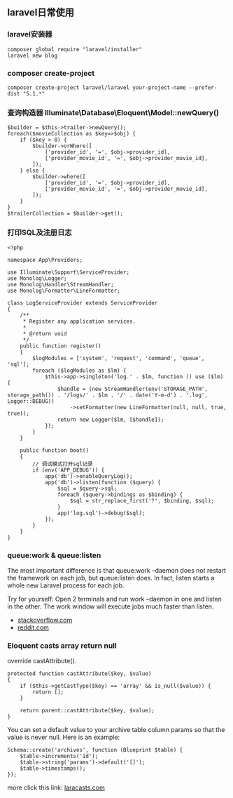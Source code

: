 ## laravel日常使用

### laravel安装器
```
composer global require "laravel/installer"
laravel new blog
```

### composer create-project
```
composer create-project laravel/laravel your-project-name --prefer-dist "5.1.*"
```


### 查询构造器 Illuminate\Database\Eloquent\Model::newQuery()
```$xslt
$builder = $this->trailer->newQuery();
foreach($movieCollection as $key=>$obj) {
    if ($key > 0) {
        $builder->orWhere([
            ['provider_id', '=', $obj->provider_id],
            ['provider_movie_id', '=', $obj->provider_movie_id],
        ]);
    } else {
        $builder->where([
            ['provider_id', '=', $obj->provider_id],
            ['provider_movie_id', '=', $obj->provider_movie_id],
        ]);
    }
}
$trailerCollection = $builder->get();
```


### 打印SQL及注册日志
```
<?php

namespace App\Providers;

use Illuminate\Support\ServiceProvider;
use Monolog\Logger;
use Monolog\Handler\StreamHandler;
use Monolog\Formatter\LineFormatter;

class LogServiceProvider extends ServiceProvider
{
    /**
     * Register any application services.
     *
     * @return void
     */
    public function register()
    {
        $logModules = ['system', 'request', 'command', 'queue', 'sql'];
        foreach ($logModules as $lm) {
            $this->app->singleton('log.' . $lm, function () use ($lm) {
                $handle = (new StreamHandler(env('STORAGE_PATH', storage_path()) . '/logs/' . $lm . '/' . date('Y-m-d') . '.log', Logger::DEBUG))
                    ->setFormatter(new LineFormatter(null, null, true, true));
                return new Logger($lm, [$handle]);
            });
        }
    }

    public function boot()
    {
        // 调试模式打开sql记录
        if (env('APP_DEBUG')) {
            app('db')->enableQueryLog();
            app('db')->listen(function ($query) {
                $sql = $query->sql;
                foreach ($query->bindings as $binding) {
                    $sql = str_replace_first('?', $binding, $sql);
                }
                app('log.sql')->debug($sql);
            });
        }
    }
}
```

### queue:work & queue:listen

The most important difference is that queue:work –daemon does not restart the framework on each job, but queue:listen does. In fact, listen starts a whole new Laravel process for each job.

Try for yourself: Open 2 terminals and run work –daemon in one and listen in the other. The work window will execute jobs much faster than listen.

- [stackoverflow.com](http://stackoverflow.com/questions/26048698/what-is-the-difference-between-queuework-daemon-and-queuelisten)
- [reddit.com](https://www.reddit.com/r/laravel/comments/5955q1/queuework_vs_queuelisten/?st=iztkq6cg&sh=087c155b)


### Eloquent casts array return null
override castAttribute().
```
protected function castAttribute($key, $value)
{
    if ($this->getCastType($key) == 'array' && is_null($value)) {
        return [];
    }

    return parent::castAttribute($key, $value);
}
```

You can set a default value to your archive table column params so that the value is never null. Here is an example:
```
Schema::create('archives', function (Blueprint $table) {
    $table->increments('id');
    $table->string('params')->default('[]');
    $table->timestamps();
});
```
more click this link:
[laracasts.com](https://laracasts.com/discuss/channels/eloquent/eloquent-casts-array-returns-null-instead-of-empty-array)